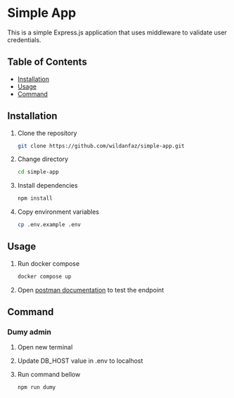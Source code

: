 # Simple App

This is a simple Express.js application that uses middleware to validate user credentials.

## Table of Contents

- [Installation](#installation)
- [Usage](#usage)
- [Command](#command)

## Installation

1. Clone the repository

   ```bash
   git clone https://github.com/wildanfaz/simple-app.git
   ```

2. Change directory

    ```bash
    cd simple-app
    ```

3. Install dependencies

    ```bash
    npm install
    ```

4. Copy environment variables

    ```bash
    cp .env.example .env
    ```

## Usage

1. Run docker compose
    ```bash
    docker compose up
    ```

2. Open [postman documentation](https://documenter.getpostman.com/view/22978251/2sA3QsAsFS) to test the endpoint

## Command

### Dumy admin

1. Open new terminal

2. Update DB_HOST value in .env to localhost

3. Run command bellow
    ```bash
    npm run dumy
    ```
